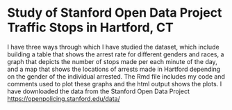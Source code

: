 # Study of Stanford Open Data Project Traffic Stops in Hartford, CT
I have three ways through which I have studied the dataset, which include building a table that shows the arrest rate for different genders and races, a graph that depicts the number of stops made per each minute of the day, and a map that shows the locations of arrests made in Hartford depending on the gender of the individual arrested. 
The Rmd file includes my code and comments used to plot these graphs and the html output shows the plots. 
I have downloaded the data from the Stanford Open Data Project https://openpolicing.stanford.edu/data/

